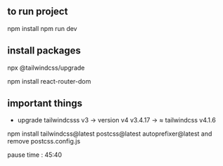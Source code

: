 ## to run project

npm install
npm run dev

## install packages

npx @tailwindcss/upgrade 

npm install react-router-dom

## important things

 * upgrade tailwindcsss v3 -> version v4 
       v3.4.17 ->  ≈ tailwindcss v4.1.6


npm install tailwindcss@latest postcss@latest autoprefixer@latest 
        and remove postcss.config.js


pause time : 45:40


